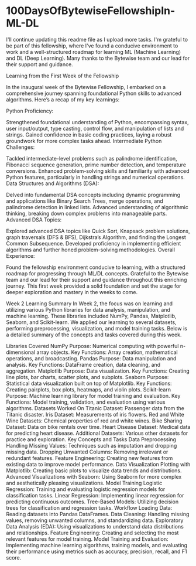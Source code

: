 # 100DaysOfBytewiseFellowshipIn-ML-DL
I'll continue updating this readme file as I upload more tasks. I'm grateful to be part of this fellowship, where I've found a conducive environment to work and a well-structured roadmap for learning ML (Machine Learning) and DL (Deep Learning). Many thanks to the Bytewise team and our lead for their support and guidance.

Learning from the First Week of the Fellowship

In the inaugural week of the Bytewise Fellowship, I embarked on a comprehensive journey spanning foundational Python skills to advanced algorithms. Here’s a recap of my key learnings:

Python Proficiency:

Strengthened foundational understanding of Python, encompassing syntax, user input/output, type casting, control flow, and manipulation of lists and strings.
Gained confidence in basic coding practices, laying a robust groundwork for more complex tasks ahead.
Intermediate Python Challenges:

Tackled intermediate-level problems such as palindrome identification, Fibonacci sequence generation, prime number detection, and temperature conversions.
Enhanced problem-solving skills and familiarity with advanced Python features, particularly in handling strings and numerical operations.
Data Structures and Algorithms (DSA):

Delved into fundamental DSA concepts including dynamic programming and applications like Binary Search Trees, merge operations, and palindrome detection in linked lists.
Advanced understanding of algorithmic thinking, breaking down complex problems into manageable parts.
Advanced DSA Topics:

Explored advanced DSA topics like Quick Sort, Knapsack problem solutions, graph traversals (DFS & BFS), Dijkstra’s Algorithm, and finding the Longest Common Subsequence.
Developed proficiency in implementing efficient algorithms and further honed problem-solving methodologies.
Overall Experience:

Found the fellowship environment conducive to learning, with a structured roadmap for progressing through ML/DL concepts.
Grateful to the Bytewise team and our lead for their support and guidance throughout this enriching journey.
This first week provided a solid foundation and set the stage for deeper exploration and mastery in the weeks to come.

Week 2 Learning Summary
In Week 2, the focus was on learning and utilizing various Python libraries for data analysis, manipulation, and machine learning. These libraries included NumPy, Pandas, Matplotlib, Seaborn, and Scikit-learn. We applied our learning to several datasets, performing preprocessing, visualization, and model training tasks. Below is a detailed summary of the concepts and tasks covered during this week.

Libraries Covered
NumPy
Purpose: Numerical computing with powerful n-dimensional array objects.
Key Functions: Array creation, mathematical operations, and broadcasting.
Pandas
Purpose: Data manipulation and analysis.
Key Functions: DataFrame creation, data cleaning, and aggregation.
Matplotlib
Purpose: Data visualization.
Key Functions: Creating line plots, bar charts, scatter plots, and subplots.
Seaborn
Purpose: Statistical data visualization built on top of Matplotlib.
Key Functions: Creating pairplots, box plots, heatmaps, and violin plots.
Scikit-learn
Purpose: Machine learning library for model training and evaluation.
Key Functions: Model training, validation, and evaluation using various algorithms.
Datasets Worked On
Titanic Dataset: Passenger data from the Titanic disaster.
Iris Dataset: Measurements of iris flowers.
Red and White Wine Datasets: Chemical properties of red and white wines.
Bike Sharing Dataset: Data on bike rentals over time.
Heart Disease Dataset: Medical data for predicting heart disease.
Additional Datasets: Various other datasets for practice and exploration.
Key Concepts and Tasks
Data Preprocessing
Handling Missing Values: Techniques such as imputation and dropping missing data.
Dropping Unwanted Columns: Removing irrelevant or redundant features.
Feature Engineering: Creating new features from existing data to improve model performance.
Data Visualization
Plotting with Matplotlib: Creating basic plots to visualize data trends and distributions.
Advanced Visualizations with Seaborn: Using Seaborn for more complex and aesthetically pleasing visualizations.
Model Training
Logistic Regression: Training and evaluating logistic regression models for classification tasks.
Linear Regression: Implementing linear regression for predicting continuous outcomes.
Tree-Based Models: Utilizing decision trees for classification and regression tasks.
Workflow
Loading Data: Reading datasets into Pandas DataFrames.
Data Cleaning: Handling missing values, removing unwanted columns, and standardizing data.
Exploratory Data Analysis (EDA): Using visualizations to understand data distributions and relationships.
Feature Engineering: Creating and selecting the most relevant features for model training.
Model Training and Evaluation: Implementing machine learning algorithms, training models, and evaluating their performance using metrics such as accuracy, precision, recall, and F1 score.

